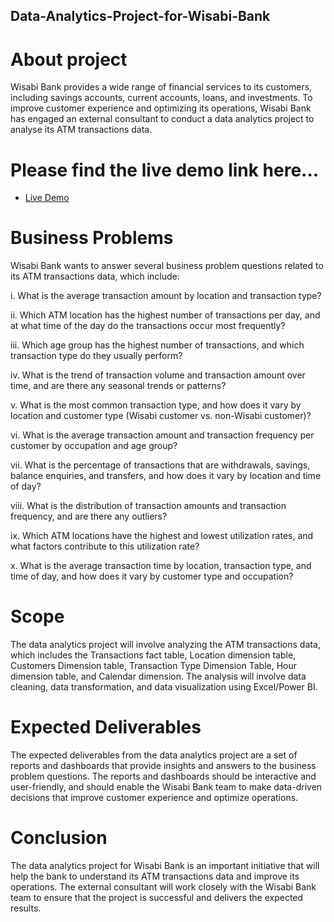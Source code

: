 ## Data-Analytics-Project-for-Wisabi-Bank

# About project
Wisabi Bank provides a wide range of financial services to its customers, including savings accounts, current accounts, loans, and investments. To improve customer experience and optimizing its operations, Wisabi Bank has engaged an external consultant to conduct a data analytics project to analyse its ATM transactions data.

# Please find the live demo link here...
- <a href="https://drive.google.com/file/d/1MGLZ1wHiXElHToHEta6SmLMwpCSe-Qfp/view?usp=sharing">Live Demo</a>

# Business Problems
Wisabi Bank wants to answer several business problem questions related to its ATM transactions data, which include:

i.	What is the average transaction amount by location and transaction type?

ii.	Which ATM location has the highest number of transactions per day, and at what time of the day do the transactions occur most frequently?

iii.	Which age group has the highest number of transactions, and which transaction type do they usually perform?

iv.	What is the trend of transaction volume and transaction amount over time, and are there any seasonal trends or patterns?

v.	What is the most common transaction type, and how does it vary by location and customer type (Wisabi customer vs. non-Wisabi customer)?

vi.	What is the average transaction amount and transaction frequency per customer by occupation and age group?

vii.	What is the percentage of transactions that are withdrawals, savings, balance enquiries, and transfers, and how does it vary by location and time of day?

viii.	What is the distribution of transaction amounts and transaction frequency, and are there any outliers?

ix.	Which ATM locations have the highest and lowest utilization rates, and what factors contribute to this utilization rate?

x.	What is the average transaction time by location, transaction type, and time of day, and how does it vary by customer type and occupation?

# Scope
The data analytics project will involve analyzing the ATM transactions data, which includes the Transactions fact table, Location dimension table, Customers Dimension table, Transaction Type Dimension Table, Hour dimension table, and Calendar dimension. The analysis will involve data cleaning, data transformation, and data visualization using Excel/Power BI.

# Expected Deliverables
The expected deliverables from the data analytics project are a set of reports and dashboards that provide insights and answers to the business problem questions. The reports and dashboards should be interactive and user-friendly, and should enable the Wisabi Bank team to make data-driven decisions that improve customer experience and optimize operations.

# Conclusion
The data analytics project for Wisabi Bank is an important initiative that will help the bank to understand its ATM transactions data and improve its operations. The external consultant will work closely with the Wisabi Bank team to ensure that the project is successful and delivers the expected results.

